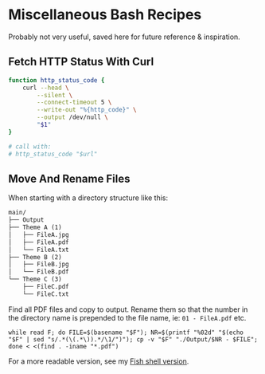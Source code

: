 # Miscellaneous Bash Recipes

Probably not very useful, saved here for future reference & inspiration.

## Fetch HTTP Status With Curl

```bash
function http_status_code {
    curl --head \
        --silent \
        --connect-timeout 5 \
        --write-out "%{http_code}" \
        --output /dev/null \
        "$1"
}

# call with:
# http_status_code "$url"
```

## Move And Rename Files

When starting with a directory structure like this:

```txt
main/
├── Output
├── Theme A (1)
│   ├── FileA.jpg
│   ├── FileA.pdf
│   └── FileA.txt
├── Theme B (2)
│   ├── FileB.jpg
│   └── FileB.pdf
└── Theme C (3)
    ├── FileC.pdf
    └── FileC.txt
```

Find all PDF files and copy to output. Rename them so that the number in the directory name is prepended to the file name, ie: `01 - FileA.pdf` etc.

```shell
while read F; do FILE=$(basename "$F"); NR=$(printf "%02d" "$(echo "$F" | sed "s/.*(\(.*\)).*/\1/")"); cp -v "$F" "./Output/$NR - $FILE"; done < <(find . -iname "*.pdf")
```

For a more readable version, see my [Fish shell version](../fish/fish-misc.md#Move-And-Rename-Files).
